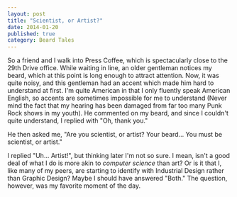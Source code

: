 ```yaml
---
layout: post
title: "Scientist, or Artist?"
date: 2014-01-20
published: true
category: Beard Tales
---
```


So a friend and I walk into Press Coffee, which is spectacularly close to the 29th Drive office. While waiting in line, an older gentleman notices my beard, which at this point is long enough to attract attention. Now, it was quite noisy, and this gentleman had an accent which made him hard to understand at first. I'm quite American in that I only fluently speak American English, so accents are sometimes impossible for me to understand (Never mind the fact that my hearing has been damaged from far too many Punk Rock shows in my youth). He commented on my beard, and since I couldn't quite understand, I replied with "Oh, thank you."

He then asked me, "Are you scientist, or artist? Your beard... You must be scientist, or artist."

I replied "Uh... Artist!", but thinking later I'm not so sure. I mean, isn't a good deal of what I do is more akin to _computer science_ than art? Or is it that I, like many of my peers, are starting to identify with Industrial Design rather than Graphic Design? Maybe I should have answered "Both." The question, however, was my favorite moment of the day.